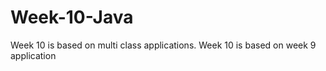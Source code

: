 # Week-10-Java
Week 10 is based on multi class applications. Week 10 is based on week 9 application
